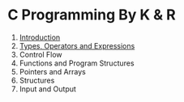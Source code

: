 #        C Programming By K & R

1. [Introduction](https://github.com/rajatsachdeva/C_PROGRAMMING/tree/master/KandR/ch1_Introduction) <br/>
2. [Types, Operators and Expressions](https://github.com/rajatsachdeva/C_PROGRAMMING/tree/master/KandR/ch2_types_operators_expressions)<br/>
3. Control Flow<br/>
4. Functions and Program Structures<br/>
5. Pointers and Arrays<br/>
6. Structures<br/>
7. Input and Output<br/>
